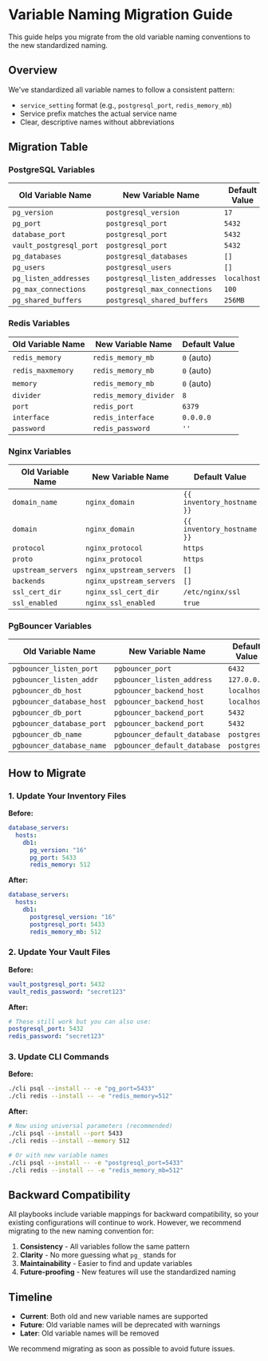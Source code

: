 # Variable Naming Migration Guide

This guide helps you migrate from the old variable naming conventions to the new standardized naming.

## Overview

We've standardized all variable names to follow a consistent pattern:
- `service_setting` format (e.g., `postgresql_port`, `redis_memory_mb`)
- Service prefix matches the actual service name
- Clear, descriptive names without abbreviations

## Migration Table

### PostgreSQL Variables

| Old Variable Name | New Variable Name | Default Value |
|------------------|-------------------|---------------|
| `pg_version` | `postgresql_version` | `17` |
| `pg_port` | `postgresql_port` | `5432` |
| `database_port` | `postgresql_port` | `5432` |
| `vault_postgresql_port` | `postgresql_port` | `5432` |
| `pg_databases` | `postgresql_databases` | `[]` |
| `pg_users` | `postgresql_users` | `[]` |
| `pg_listen_addresses` | `postgresql_listen_addresses` | `localhost` |
| `pg_max_connections` | `postgresql_max_connections` | `100` |
| `pg_shared_buffers` | `postgresql_shared_buffers` | `256MB` |

### Redis Variables

| Old Variable Name | New Variable Name | Default Value |
|------------------|-------------------|---------------|
| `redis_memory` | `redis_memory_mb` | `0` (auto) |
| `redis_maxmemory` | `redis_memory_mb` | `0` (auto) |
| `memory` | `redis_memory_mb` | `0` (auto) |
| `divider` | `redis_memory_divider` | `8` |
| `port` | `redis_port` | `6379` |
| `interface` | `redis_interface` | `0.0.0.0` |
| `password` | `redis_password` | `''` |

### Nginx Variables

| Old Variable Name | New Variable Name | Default Value |
|------------------|-------------------|---------------|
| `domain_name` | `nginx_domain` | `{{ inventory_hostname }}` |
| `domain` | `nginx_domain` | `{{ inventory_hostname }}` |
| `protocol` | `nginx_protocol` | `https` |
| `proto` | `nginx_protocol` | `https` |
| `upstream_servers` | `nginx_upstream_servers` | `[]` |
| `backends` | `nginx_upstream_servers` | `[]` |
| `ssl_cert_dir` | `nginx_ssl_cert_dir` | `/etc/nginx/ssl` |
| `ssl_enabled` | `nginx_ssl_enabled` | `true` |

### PgBouncer Variables

| Old Variable Name | New Variable Name | Default Value |
|------------------|-------------------|---------------|
| `pgbouncer_listen_port` | `pgbouncer_port` | `6432` |
| `pgbouncer_listen_addr` | `pgbouncer_listen_address` | `127.0.0.1` |
| `pgbouncer_db_host` | `pgbouncer_backend_host` | `localhost` |
| `pgbouncer_database_host` | `pgbouncer_backend_host` | `localhost` |
| `pgbouncer_db_port` | `pgbouncer_backend_port` | `5432` |
| `pgbouncer_database_port` | `pgbouncer_backend_port` | `5432` |
| `pgbouncer_db_name` | `pgbouncer_default_database` | `postgres` |
| `pgbouncer_database_name` | `pgbouncer_default_database` | `postgres` |

## How to Migrate

### 1. Update Your Inventory Files

**Before:**
```yaml
database_servers:
  hosts:
    db1:
      pg_version: "16"
      pg_port: 5433
      redis_memory: 512
```

**After:**
```yaml
database_servers:
  hosts:
    db1:
      postgresql_version: "16"
      postgresql_port: 5433
      redis_memory_mb: 512
```

### 2. Update Your Vault Files

**Before:**
```yaml
vault_postgresql_port: 5432
vault_redis_password: "secret123"
```

**After:**
```yaml
# These still work but you can also use:
postgresql_port: 5432
redis_password: "secret123"
```

### 3. Update CLI Commands

**Before:**
```bash
./cli psql --install -- -e "pg_port=5433"
./cli redis --install -- -e "redis_memory=512"
```

**After:**
```bash
# Now using universal parameters (recommended)
./cli psql --install --port 5433
./cli redis --install --memory 512

# Or with new variable names
./cli psql --install -- -e "postgresql_port=5433"
./cli redis --install -- -e "redis_memory_mb=512"
```

## Backward Compatibility

All playbooks include variable mappings for backward compatibility, so your existing configurations will continue to work. However, we recommend migrating to the new naming convention for:

1. **Consistency** - All variables follow the same pattern
2. **Clarity** - No more guessing what `pg_` stands for
3. **Maintainability** - Easier to find and update variables
4. **Future-proofing** - New features will use the standardized naming

## Timeline

- **Current**: Both old and new variable names are supported
- **Future**: Old variable names will be deprecated with warnings
- **Later**: Old variable names will be removed

We recommend migrating as soon as possible to avoid future issues.